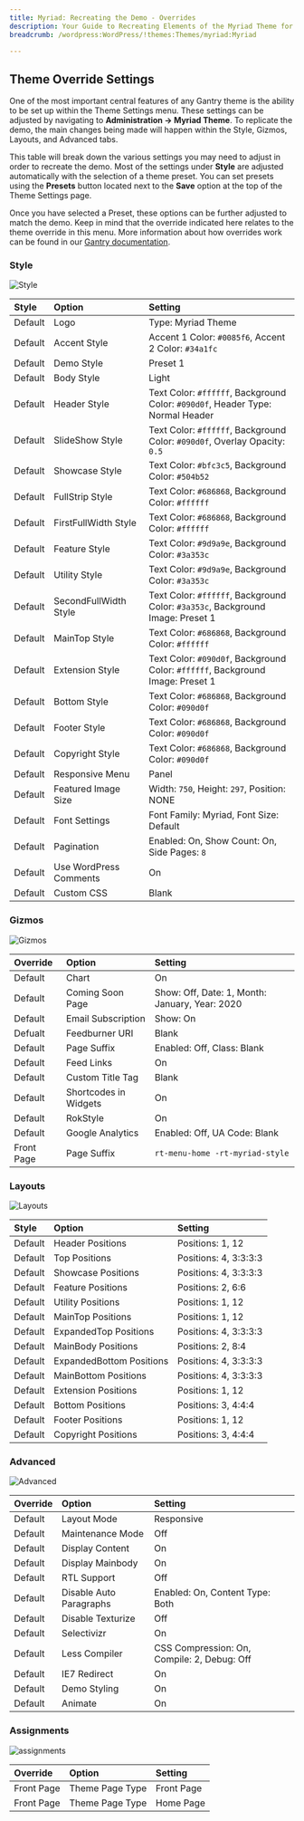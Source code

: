 ```yaml
---
title: Myriad: Recreating the Demo - Overrides
description: Your Guide to Recreating Elements of the Myriad Theme for WordPress
breadcrumb: /wordpress:WordPress/!themes:Themes/myriad:Myriad

---
```


Theme Override Settings
-----

One of the most important central features of any Gantry theme is the ability to be set up within the Theme Settings menu. These settings can be adjusted by navigating to **Administration -> Myriad Theme**. To replicate the demo, the main changes being made will happen within the Style, Gizmos, Layouts, and Advanced tabs.

This table will break down the various settings you may need to adjust in order to recreate the demo. Most of the settings under **Style** are adjusted automatically with the selection of a theme preset. You can set presets using the **Presets** button located next to the **Save** option at the top of the Theme Settings page.

Once you have selected a Preset, these options can be further adjusted to match the demo. Keep in mind that the override indicated here relates to the theme override in this menu. More information about how overrides work can be found in our [Gantry documentation](http://docs.gantry.org/gantry4/configure).

### Style

![Style](assets/setstyle.jpeg)

|   Style    |         Option         |                                      Setting                                      |
| :--------- | :--------------------- | :-------------------------------------------------------------------------------- |
| Default    | Logo                   | Type: Myriad Theme                                                             |
| Default    | Accent Style           | Accent 1 Color: `#0085f6`, Accent 2 Color: `#34a1fc`                              |
| Default    | Demo Style             | Preset 1                                                                          |
| Default    | Body Style             | Light                                                                             |
| Default    | Header Style           | Text Color: `#ffffff`, Background Color: `#090d0f`, Header Type: Normal Header    |
| Default    | SlideShow Style        | Text Color: `#ffffff`, Background Color: `#090d0f`, Overlay Opacity: `0.5`        |
| Default    | Showcase Style         | Text Color: `#bfc3c5`, Background Color: `#504b52`                                |
| Default    | FullStrip Style        | Text Color: `#686868`, Background Color: `#ffffff`                                |
| Default    | FirstFullWidth Style   | Text Color: `#686868`, Background Color: `#ffffff`                                |
| Default    | Feature Style          | Text Color: `#9d9a9e`, Background Color: `#3a353c`                                |
| Default    | Utility Style          | Text Color: `#9d9a9e`, Background Color: `#3a353c`                                |
| Default    | SecondFullWidth Style  | Text Color: `#ffffff`, Background Color: `#3a353c`, Background Image: Preset 1    |
| Default    | MainTop Style          | Text Color: `#686868`, Background Color: `#ffffff`                                |
| Default    | Extension Style        | Text Color: `#090d0f`, Background Color: `#ffffff`, Background Image: Preset 1    |
| Default    | Bottom Style           | Text Color: `#686868`, Background Color: `#090d0f`                                |
| Default    | Footer Style           | Text Color: `#686868`, Background Color: `#090d0f`                                |
| Default    | Copyright Style        | Text Color: `#686868`, Background Color: `#090d0f`                                |
| Default    | Responsive Menu        | Panel                                                                             |
| Default    | Featured Image Size    | Width: `750`, Height: `297`, Position: NONE                                       |
| Default    | Font Settings          | Font Family: Myriad, Font Size: Default                                           |
| Default    | Pagination             | Enabled: On, Show Count: On, Side Pages: `8`                                      |
| Default    | Use WordPress Comments | On                                                                                |
| Default    | Custom CSS             | Blank                                                                             |

### Gizmos

![Gizmos](assets/setgizmos.jpeg)

|  Override  |         Option        |                    Setting                     |
| :--------- | :-------------------- | :--------------------------------------------- |
| Default    | Chart                 | On                                             |
| Default    | Coming Soon Page      | Show: Off, Date: 1, Month: January, Year: 2020 |
| Default    | Email Subscription    | Show: On                                       |
| Defualt    | Feedburner URI        | Blank                                          |
| Default    | Page Suffix           | Enabled: Off, Class: Blank                     |
| Default    | Feed Links            | On                                             |
| Default    | Custom Title Tag      | Blank                                          |
| Default    | Shortcodes in Widgets | On                                             |
| Default    | RokStyle              | On                                             |
| Default    | Google Analytics      | Enabled: Off, UA Code: Blank                   |
| Front Page | Page Suffix           | `rt-menu-home -rt-myriad-style`                |

### Layouts

![Layouts](assets/setlayouts.jpeg)

|  Style  |          Option          |        Setting        |
| :------ | :----------------------- | :-------------------- |
| Default | Header Positions         | Positions: 1, 12      |
| Default | Top Positions            | Positions: 4, 3:3:3:3 |
| Default | Showcase Positions       | Positions: 4, 3:3:3:3 |
| Default | Feature Positions        | Positions: 2, 6:6     |
| Default | Utility Positions        | Positions: 1, 12      |
| Default | MainTop Positions        | Positions: 1, 12      |
| Default | ExpandedTop Positions    | Positions: 4, 3:3:3:3 |
| Default | MainBody Positions       | Positions: 2, 8:4     |
| Default | ExpandedBottom Positions | Positions: 4, 3:3:3:3 |
| Default | MainBottom Positions     | Positions: 4, 3:3:3:3 |
| Default | Extension Positions      | Positions: 1, 12      |
| Default | Bottom Positions         | Positions: 3, 4:4:4   |
| Default | Footer Positions         | Positions: 1, 12      |
| Default | Copyright Positions      | Positions: 3, 4:4:4   |

### Advanced

![Advanced](assets/setadvanced.jpeg)

|  Override  |          Option         |                   Setting                   |
| :--------- | :---------------------- | :------------------------------------------ |
| Default    | Layout Mode             | Responsive                                  |
| Default    | Maintenance Mode        | Off                                         |
| Default    | Display Content         | On                                          |
| Default    | Display Mainbody        | On                                          |
| Default    | RTL Support             | Off                                         |
| Default    | Disable Auto Paragraphs | Enabled: On, Content Type: Both             |
| Default    | Disable Texturize       | Off                                         |
| Default    | Selectivizr             | On                                          |
| Default    | Less Compiler           | CSS Compression: On, Compile: 2, Debug: Off |
| Default    | IE7 Redirect            | On                                          |
| Default    | Demo Styling            | On                                          |
| Default    | Animate                 | On                                          |

### Assignments

![assignments](assets/setassignments.jpeg)

| Override    | Option             | Setting     |
| :---------- | :----------        | :---------- |
| Front Page  | Theme Page Type | Front Page  |
| Front Page  | Theme Page Type | Home Page   |
